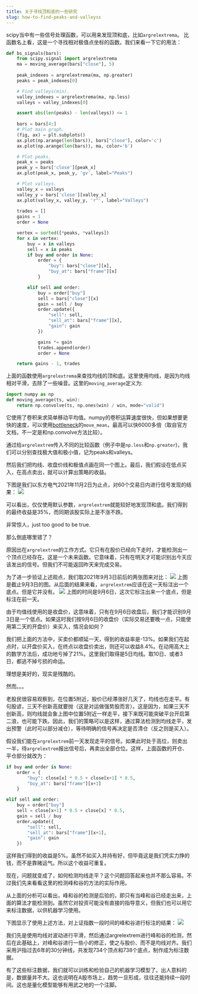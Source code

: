 ```yaml
---
title: 关于寻找顶和底的一些研究
slug: how-to-find-peaks-and-valleyss
---
```

scipy当中有一些信号处理函数，可以用来发现顶和底，比如`argrelextrema`。
比函数名上看，这是一个寻找相对极值点坐标的函数。我们来看一下它的用法：

```python
def bs_signals(bars):
    from scipy.signal import argrelextrema
    ma = moving_average(bars["close"], 5)
    
    peak_indexes = argrelextrema(ma, np.greater)
    peaks = peak_indexes[0]

    # Find valleys(min).
    valley_indexes = argrelextrema(ma, np.less)
    valleys = valley_indexes[0]

    assert abs(len(peaks) - len(valleys)) <= 1
    
    bars = bars[4:]
    # Plot main graph.
    (fig, ax) = plt.subplots()
    ax.plot(np.arange(len(bars)), bars["close"], color='c')
    ax.plot(np.arange(len(bars)), ma, color='b')

    # Plot peaks.
    peak_x = peaks
    peak_y = bars['close'][peak_x]
    ax.plot(peak_x, peak_y, 'gv', label="Peaks")

    # Plot valleys.
    valley_x = valleys
    valley_y = bars['close'][valley_x]
    ax.plot(valley_x, valley_y, 'r^', label="Valleys")
     
    trades = []
    gains = 1
    order = None

    vertex = sorted([*peaks, *valleys])
    for x in vertex:
        buy = x in valleys
        sell = x in peaks
        if buy and order is None:
            order = {
                "buy": bars["close"][x],
                "buy_at": bars["frame"][x]
            }

        elif sell and order:
            buy = order["buy"]
            sell = bars["close"][x]
            gain = sell / buy
            order.update({
                "sell": sell,
                "sell_at": bars["frame"][x],
                "gain": gain
            })

            gains *= gain
            trades.append(order)
            order = None

    return gains - 1, trades
```
上面的函数使用`argrelextrema`来查找均线的顶和底。这里使用均线，是因为均线相对平滑，去除了一些噪音。这里的`moving_average`定义为:
```python
import numpy as np
def moving_average(ts, win):
    return np.convolve(ts, np.ones(win) / win, mode="valid")
```
它使用了卷积来求简单移动平均值。numpy的卷积运算速度很快，但如果想要更快的速度，可以使用[bottleneck](https://github.com/pydata/bottleneck)的`move_mean`，最高可以快6000多倍（取自官方文档，不一定是和np.convolve方法比较）。

通过给`argrelextrem`传入不同的比较函数（例子中是`np.less`和`np.greater`)，我们可以分别查找极大值和极小值，记为peaks和valleys。

然后我们把均线、收盘价线和极值点画在同一个图上。最后，我们假设在低点买入，在高点卖出，就可以计算出策略的收益。

下图是我们以东方电气2021年11月2日为止点，对60个交易日内进行信号发现的结果：
![](https://images.jieyu.ai/images/202110/20211030231630.png)

可以看出，仅仅使用默认参数，`argrelextrem`就能较好地发现顶和底。我们得到的最终收益是35%，而同期该股实际上是不涨不跌。

非常惊人，just too good to be true.

那么倒底哪里错了？

原因出在`argrelextrem`的工作方式。它只有在股价已经向下走时，才能检测出一个顶点已经存在。这是一个未来函数。它意味着，只有在明天才可能识别出今天应该发出的信号。但我们不可能返回昨天来完成交易。

为了进一步验证上述观点，我们取2021年9月3日前后的两张图来对比：
![](https://images.jieyu.ai/images/202110/20211102215632.png)
上图是截止9月3日的图。从后面的结果来看，`argrelextrem`应该在这一天标注出一个底点。但是它并没有。
![](https://images.jieyu.ai/images/202110/20211102215539.png)
上图的时间是9月6日，这次它标注出来一个底点，但是标注在前一天。

由于均值线使用的是收盘价，这意味着，只有在9月6日收盘后，我们才能识别9月3日是一个低点。如果这时我们按9月6日的收盘价（实际交易还要晚一点，只能使用第二天的开盘价）来买入，情况会如何？

我们把上面的方法中，买卖价都顺延一天，得到的收益率是-13%。如果我们在起点时，以开盘价买入，在终点以收盘价卖出，则还可以收益8.4%。在动用高大上的数学方法后，成功地亏掉了21%。这里我们取得是5日均线。取10日、或者3日，都逃不掉亏损的命运。

理想是美好的，现实是残酷的。

然而。。。

老股民很容易观察到，在位置5附近，股价已经滞涨好几天了，均线也在走平。有句股谚，三天不创新高就要抛（这是对运做强势股而言）。这是因为，如果三天不创新高，则均线就会象上图中位置5附近一样走平，接下来既可能突破平台开启第二浪，也可能下跌。因此，我们的策略可以是这样，通过算法检测到均线走平，发出预警（此时可以部分减仓），等待明确的信号再决定是否清仓（反之则是买入）。

假设我们能在`argrelextrem`前一天发现走平的信号。如果此时处于高位，则卖出一半，待`argrelextrem`报出信号后，再卖出全部仓位。这样，上面函数的开仓、平仓部分就改为：
```python
if buy and order is None:
    order = {
        "buy": close[x] * 0.5 + close[x+1] * 0.5,
        "buy_at": bars["frame"][x+1]
    }

elif sell and order:
    buy = order["buy"]
    sell = close[x+1] * 0.5 + close[x] * 0.5,
    gain = sell / buy
    order.update({
        "sell": sell,
        "sell_at": bars["frame"][x+1],
        "gain": gain
    })
```
这样我们得到的收益是5%。虽然不如买入并持有好，但毕竟这是我们凭实力挣的钱，而不是靠赌运气。所以这个收益可重复。

现在，问题就变成了，如何检测均线走平？这个问题回答起来也并不那么容易。不过我们先来看看这里的检测峰和谷的方法的实际作用。

从上面的分析可以看出，峰和谷的检测是后验的，即只有当峰和谷已经走出来，上面的算法才能检测到。虽然它对投资可能没有直接的指导意义，但我们也可以用它来标注数据，以供机器学习使用。

下图显示了使用上述方法，对上证指数一段时间的峰和谷进行标注的结果：
![](https://images.jieyu.ai/images/202111/20211111170152.png)

我们先是使用均线对波动进行平滑，然后通过argrelextrem进行峰和谷的检测，然后在此基础上，对峰和谷进行一些小的修正，使之与股价、而不是均线对齐。我们采用沪指过去6年的30分钟线，共发现734个顶点和738个底点，制作成为标注数据。

有了这些标注数据，我们就可以训练和检验自己的机器学习模型了。出人意料的是，数据量并不大。这也说明在A股市场上，趋势一旦形成，往往还能持续一段时间。这也是量化模型能够有用武之地的一个注脚。





